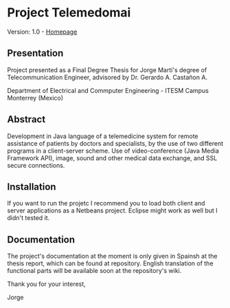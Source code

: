 Project Telemedomai       
=================================

Version: 1.0 - [Homepage](http://jorgemarti.com/projects/telemedomai)

## Presentation
Project presented as a Final Degree Thesis for Jorge Marti's degree of Telecommunication Engineer, advisored by Dr. Gerardo A. Castañon A.

Department of Electrical and Commputer Engineering - ITESM Campus Monterrey (Mexico)

## Abstract
Development in Java language of a telemedicine system for remote assistance of patients by doctors and specialists, by the use of two different programs in a client-server scheme.
Use of video-conference (Java Media Framework API), image, sound and other medical data exchange, and SSL secure connections.

## Installation

If you want to run the projetc I recommend you to load both client and server applications as a Netbeans project. Eclipse might work as well but I didn't tested it.

## Documentation

The project's documentation at the moment is only given in Spainsh at the thesis report, which can be found at repository.
English translation of the functional parts will be available soon at the repository's wiki.

Thank you for your interest,

Jorge
